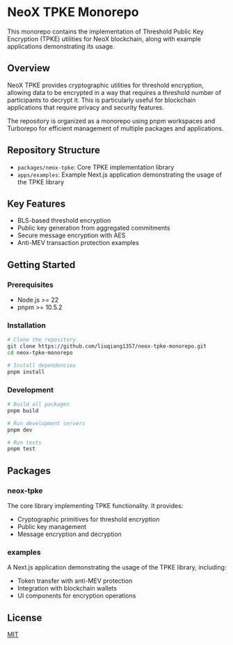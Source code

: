 # NeoX TPKE Monorepo

This monorepo contains the implementation of Threshold Public Key Encryption (TPKE) utilities for NeoX blockchain, along with example applications demonstrating its usage.

## Overview

NeoX TPKE provides cryptographic utilities for threshold encryption, allowing data to be encrypted in a way that requires a threshold number of participants to decrypt it. This is particularly useful for blockchain applications that require privacy and security features.

The repository is organized as a monorepo using pnpm workspaces and Turborepo for efficient management of multiple packages and applications.

## Repository Structure

- `packages/neox-tpke`: Core TPKE implementation library
- `apps/examples`: Example Next.js application demonstrating the usage of the TPKE library

## Key Features

- BLS-based threshold encryption
- Public key generation from aggregated commitments
- Secure message encryption with AES
- Anti-MEV transaction protection examples

## Getting Started

### Prerequisites

- Node.js >= 22
- pnpm >= 10.5.2

### Installation

```bash
# Clone the repository
git clone https://github.com/liuqiang1357/neox-tpke-monorepo.git
cd neox-tpke-monorepo

# Install dependencies
pnpm install
```

### Development

```bash
# Build all packages
pnpm build

# Run development servers
pnpm dev

# Run tests
pnpm test
```

## Packages

### neox-tpke

The core library implementing TPKE functionality. It provides:

- Cryptographic primitives for threshold encryption
- Public key management
- Message encryption and decryption

### examples

A Next.js application demonstrating the usage of the TPKE library, including:

- Token transfer with anti-MEV protection
- Integration with blockchain wallets
- UI components for encryption operations

## License

[MIT](LICENSE)
